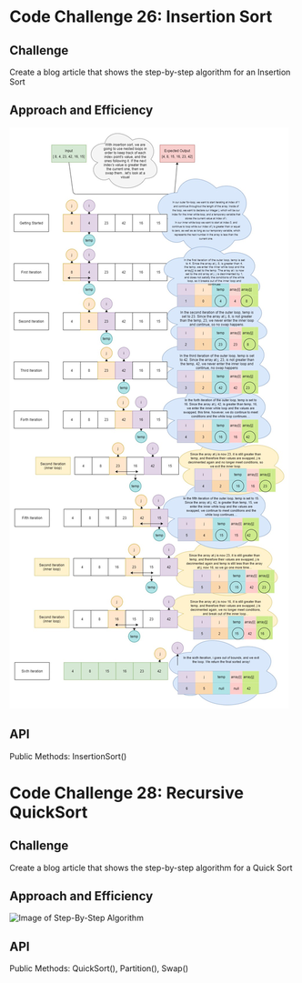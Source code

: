 # Code Challenge 26: Insertion Sort

## Challenge
Create a blog article that shows the step-by-step algorithm for an Insertion Sort

## Approach and Efficiency
![Image of Step-By-Step Algorithm](./SortedArrays.jpg)

## API
Public Methods: InsertionSort()

# Code Challenge 28: Recursive QuickSort

## Challenge
Create a blog article that shows the step-by-step algorithm for a Quick Sort

## Approach and Efficiency
![Image of Step-By-Step Algorithm]()

## API
Public Methods: QuickSort(), Partition(), Swap()



